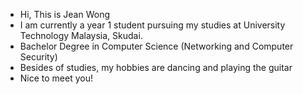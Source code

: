 - Hi, This is Jean Wong
- I am currently a year 1 student pursuing my studies at University Technology Malaysia, Skudai.
- Bachelor Degree in Computer Science (Networking and Computer Security)
- Besides of studies, my hobbies are dancing and playing the guitar
- Nice to meet you!

<!---
JeanW812/JeanW812 is a ✨ special ✨ repository because its `README.md` (this file) appears on your GitHub profile.
You can click the Preview link to take a look at your changes.
--->
